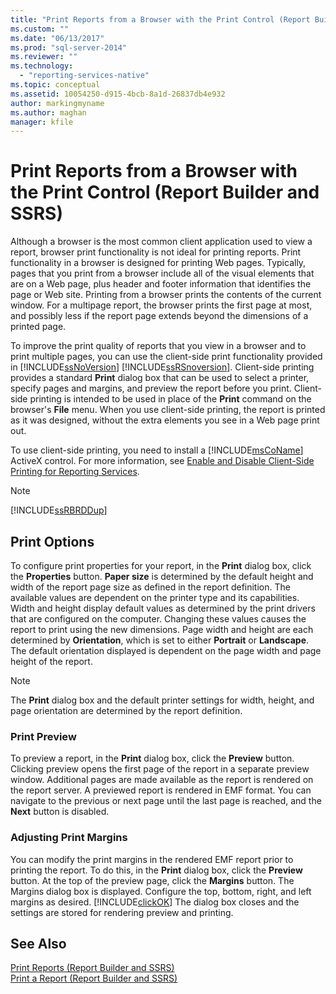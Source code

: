 ```yaml
---
title: "Print Reports from a Browser with the Print Control (Report Builder and SSRS) | Microsoft Docs"
ms.custom: ""
ms.date: "06/13/2017"
ms.prod: "sql-server-2014"
ms.reviewer: ""
ms.technology: 
  - "reporting-services-native"
ms.topic: conceptual
ms.assetid: 10054250-d915-4bcb-8a1d-26837db4e932
author: markingmyname
ms.author: maghan
manager: kfile
---
```

# Print Reports from a Browser with the Print Control (Report Builder and SSRS)
  Although a browser is the most common client application used to view a report, browser print functionality is not ideal for printing reports. Print functionality in a browser is designed for printing Web pages. Typically, pages that you print from a browser include all of the visual elements that are on a Web page, plus header and footer information that identifies the page or Web site. Printing from a browser prints the contents of the current window. For a multipage report, the browser prints the first page at most, and possibly less if the report page extends beyond the dimensions of a printed page.  
  
 To improve the print quality of reports that you view in a browser and to print multiple pages, you can use the client-side print functionality provided in [!INCLUDE[ssNoVersion](../../includes/ssnoversion-md.md)] [!INCLUDE[ssRSnoversion](../../includes/ssrsnoversion-md.md)]. Client-side printing provides a standard **Print** dialog box that can be used to select a printer, specify pages and margins, and preview the report before you print. Client-side printing is intended to be used in place of the **Print** command on the browser's **File** menu. When you use client-side printing, the report is printed as it was designed, without the extra elements you see in a Web page print out.  
  
 To use client-side printing, you need to install a [!INCLUDE[msCoName](../../includes/msconame-md.md)] ActiveX control. For more information, see [Enable and Disable Client-Side Printing for Reporting Services](../report-server/enable-and-disable-client-side-printing-for-reporting-services.md).  
  
> [!NOTE]  
>  [!INCLUDE[ssRBRDDup](../../includes/ssrbrddup-md.md)]  
  
## Print Options  
 To configure print properties for your report, in the **Print** dialog box, click the **Properties** button. **Paper size** is determined by the default height and width of the report page size as defined in the report definition. The available values are dependent on the printer type and its capabilities. Width and height display default values as determined by the print drivers that are configured on the computer. Changing these values causes the report to print using the new dimensions. Page width and height are each determined by **Orientation**, which is set to either **Portrait** or **Landscape**. The default orientation displayed is dependent on the page width and page height of the report.  
  
> [!NOTE]  
>  The **Print** dialog box and the default printer settings for width, height, and page orientation are determined by the report definition.  
  
### Print Preview  
 To preview a report, in the **Print** dialog box, click the **Preview** button. Clicking preview opens the first page of the report in a separate preview window. Additional pages are made available as the report is rendered on the report server. A previewed report is rendered in EMF format. You can navigate to the previous or next page until the last page is reached, and the **Next** button is disabled.  
  
### Adjusting Print Margins  
 You can modify the print margins in the rendered EMF report prior to printing the report. To do this, in the **Print** dialog box, click the **Preview** button. At the top of the preview page, click the **Margins** button. The Margins dialog box is displayed. Configure the top, bottom, right, and left margins as desired. [!INCLUDE[clickOK](../../includes/clickok-md.md)] The dialog box closes and the settings are stored for rendering preview and printing.  
  
## See Also  
 [Print Reports &#40;Report Builder and SSRS&#41;](print-reports-report-builder-and-ssrs.md)   
 [Print a Report &#40;Report Builder and SSRS&#41;](print-a-report-report-builder-and-ssrs.md)  
  
  

